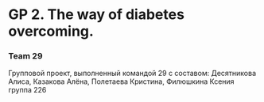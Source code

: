 # GP 2. The way of diabetes overcoming.
### Team 29

Групповой проект, выполненный командой 29 с составом: Десятникова Алиса, Казакова Алёна, Полетаева Кристина, Филюшкина Ксения группа 226
